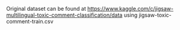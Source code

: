 Original dataset can be found at https://www.kaggle.com/c/jigsaw-multilingual-toxic-comment-classification/data using jigsaw-toxic-comment-train.csv

